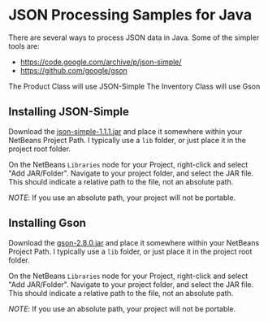 # JSON Processing Samples for Java

There are several ways to process JSON data in Java. Some of the simpler tools are:

* https://code.google.com/archive/p/json-simple/
* https://github.com/google/gson

The Product Class will use JSON-Simple
The Inventory Class will use Gson

## Installing JSON-Simple

Download the [json-simple-1.1.1.jar](https://storage.googleapis.com/google-code-archive-downloads/v2/code.google.com/json-simple/json-simple-1.1.1.jar)
and place it somewhere within your NetBeans Project Path. I typically use a `lib`
folder, or just place it in the project root folder.

On the NetBeans `Libraries` node for your Project, right-click and select "Add 
JAR/Folder". Navigate to your project folder, and select the JAR file. This
should indicate a relative path to the file, not an absolute path.

*NOTE*: If you use an absolute path, your project will not be portable.

## Installing Gson

Download the [gson-2.8.0.jar](http://repo1.maven.org/maven2/com/google/code/gson/gson/2.8.0/gson-2.8.0.jar)
and place it somewhere within your NetBeans Project Path. I typically use a `lib`
folder, or just place it in the project root folder.

On the NetBeans `Libraries` node for your Project, right-click and select "Add 
JAR/Folder". Navigate to your project folder, and select the JAR file. This
should indicate a relative path to the file, not an absolute path.

*NOTE*: If you use an absolute path, your project will not be portable.
